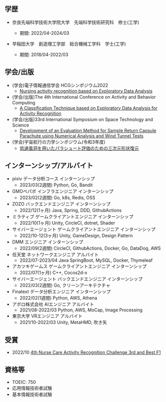 ## 学歴
- 奈良先端科学技術大学院大学　先端科学技術研究科　修士(工学)
    - 期間: 2022/04-2024/03　

- 早稲田大学　創造理工学部　総合機械工学科　学士(工学)
    - 期間: 2018/04-2022/03　

## 学会/出版
- (学会)電子情報通信学会 HCGシンポジウム2022
    - [Nursing activity recognition based on Exploratory Data Analysis](https://www.hcg-ieice.org/hcg-symposium/2022/program/#B-2:~:text=\(B%2D2%2D6,%E5%A5%88%E8%89%AF%E5%85%88%E7%AB%AF%E5%A4%A7%EF%BC%89)
- (学会/出版)The 4th International Conference on Activity and Behavior Computing
    - [A Classification Technique based on Exploratory Data Analysis for Activity Recognition](https://abc-research.github.io/2022/#:~:text=A%20Classification%20Technique%20based%20on%20Exploratory%20Data,Kiyokawa%20(Nara%20Institute%20of%20Science%20and%20Technology))
- (学会/出版)33rd International Symposium on Space Technology and Science
    - [Development of an Evaluation Method for Sample Return Capsule Parachute using Numerical Analysis and Wind Tunnel Tests](https://confit.atlas.jp/guide/event/ists2021/subject/E-3-01/advanced)
- (学会)宇宙航行の力学シンポジウム(令和3年度)
    - [低速風洞を用いたパラシュート評価のための三次元形状復元](https://jaxa.repo.nii.ac.jp/?action=pages_view_main&active_action=repository_view_main_item_detail&item_id=48617&item_no=1&page_id=13&block_id=21)

## インターンシップ/アルバイト
- pixiv データ分析コース インターンシップ
    - 2023/03(2週間) Python, Go, Bandit
- GMOペパボ インフラエンジニア インターンシップ
    - 2023/02(2週間) Go, k8s, Redis, OSS
- ZOZO バックエンドエンジニア インターンシップ
    - 2022/12(1ヶ月) Java, Spring, DDD, GithubActions
- ミラティブ ゲームクライアントエンジニア インターンシップ
    - 2022/10(1ヶ月) Unity, CircleCI, dotnet, Shader
- サイバーエージェント ゲームクライアントエンジニア インターンシップ
    - 2022/10-12(3ヶ月) Unity, GameDesign, Design Pattern
- DMM エンジニア インターンシップ
    - 2022/09(2週間) CircleCI, GithubActions, Docker, Go, DataDog, AWS
- 任天堂 ネットワークエンジニア アルバイト
    - 2022/07-2023/04 Java SpringBoot, MySQL, Docker, Thymeleaf
- アカツキゲームス ゲームクライアントエンジニア インターンシップ
    - 2022/07(1ヶ月) C++, Cocos2d-x
- サイバーエージェント バックエンドエンジニア インターンシップ
    - 2022/03(2週間) Go, クリーンアーキテクチャ
- Finatext データ分析エンジニア インターンシップ
    - 2022/02(1週間) Python, AWS, Athena
- アポロ株式会社 AIエンジニア アルバイト
    - 2021/08-2022/03 Python, AWS, MoCap, Image Processing
- 東京大学 VRエンジニア アルバイト
    - 2021/10-2022/03 Unity, MetaHMD, 吹き矢

## 受賞
- 2022/10 [4th Nurse Care Activity Recognition Challenge 3rd and Best F1](http://isw3.naist.jp/IS/PubWG/Events-ja/award20221029_NurseChallenge.html)

## 資格等
- TOEIC: 750
- 応用情報技術者試験
- 基本情報技術者試験